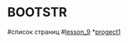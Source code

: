 

# BOOTSTR

#список страниц
#[lesson_9](https://kruzhayev.github.io/lesson_9/ "Страницу сверстал
С ПОМОЩЮ БИБЛИОТЕКИ BOOTSTRAP.CSS")
*[progect1](https://kruzhayev.github.io/progect1/ "Проверка адоптации")
